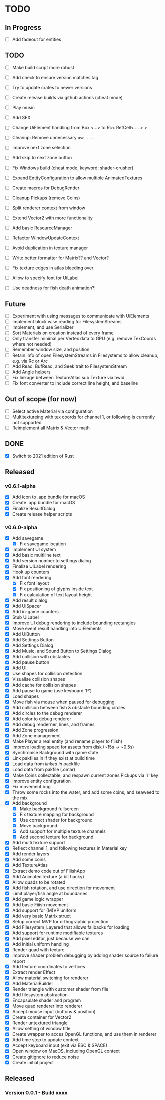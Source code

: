 # TODO


## In Progress

- [ ] Add fadeout for entities

## TODO

- [ ] Make build script more robust
- [ ] Add check to ensure version matches tag
- [ ] Try to update crates to newer versions
- [ ] Create release builds via github actions (cheat mode)

- [ ] Play music
- [ ] Add SFX

- [ ] Change UiElement handling from Box <...> to Rc< RefCell< ... > >
- [ ] Cleanup: Remove unnecessary `use ...`
- [ ] Improve next zone selection
- [ ] Add skip to next zone button
- [ ] Fix Windows build (cheat mode, keyword: shader-crusher)
- [ ] Expand EntityConfiguration to allow multiple AnimatedTextures

- [ ] Create macros for DebugRender
- [ ] Cleanup Pickups (remove Coins)
- [ ] Split renderer context from window
- [ ] Extend Vector2 with more functionality
- [ ] Add basic ResourceManager
- [ ] Refactor WindowUpdateContext
- [ ] Avoid duplication in texture manager
- [ ] Write better formatter for Matrix?? and Vector?
- [ ] Fix texture edges in atlas bleeding over
- [ ] Allow to specify font for UiLabel

- [ ] Use deadness for fish death animation?!

## Future


- [ ] Experiment with using messages to communicate with UiElements
- [ ] Implement block wise reading for FilesystemStreams
- [ ] Implement, and use Serializer
- [ ] Sort Materials on creation instead of every frame
- [ ] Only transfer minimal per Vertex data to GPU (e.g. remove TexCoords where not needed)
- [ ] Remember window size, and position
- [ ] Retain info of open FilesystemStreams in Filesystems to allow cleanup, e.g. via Rc or Arc
- [ ] Add Read, BufRead, and Seek trait to FilesystemStream
- [ ] Add Angle helpers
- [ ] Fix linkage between TextureAtlas sub Texture via hwid
- [ ] Fix font converter to include correct line height, and baseline

## Out of scope (for now)

- [ ] Select active Material via configuration
- [ ] Multitextureing with tex coords for channel 1, or following is currently not supported
- [ ] Reimplement all Matrix & Vector math

## DONE

- [x] Switch to 2021 edition of Rust


## Released

### v0.6.1-alpha

- [x] Add icon to .app bundle for macOS
- [x] Create .app bundle for macOS
- [x] Finalize ResultDialog
- [x] Create release helper scripts

### v0.6.0-alpha

- [x] Add savegame
	- [x] Fix savegame location
- [x] Implement UI system
- [x] Add basic multiline text
- [x] Add version number to settings dialog
- [x] Finalize UiLabel rendering
- [x] Hook up counters
- [x] Add font rendering
	- [x] Fix font layout
	- [x] Fix positioning of glyphs inside text
	- [x] Fix calculation of text layout height
- [x] Add result dialog
- [x] Add UiSpacer
- [x] Add in-game counters
- [x] Stub UiLabel
- [x] Improve UI debug rendering to include bounding rectangles
- [x] Move event result handling into UiElements
- [x] Add UiButton
- [x] Add Settings Button
- [x] Add Settings Dialog
- [x] Add Music, and Sound Button to Settings Dialog
- [x] Add collision with obstacles 
- [x] Add pause button
- [x] Add UI
- [x] Use shapes for collision detection
- [x] Visualise collision shapes
- [x] Add cache for collision shapes
- [x] Add pause to game (use keyboard 'P')
- [x] Load shapes
- [x] Move fish via mouse when paused for debugging
- [x] Add collision between fish & obstacle bounding circles
- [x] Add circles to the debug renderer
- [x] Add color to debug renderer
- [x] Add debug renderner, lines, and frames
- [x] Add Zone progression
- [x] Add Zone management
- [x] Make Player a real entity (and rename player to fiiish)
- [x] Improve loading speed for assets from disk (~15s -> ~0.5s)
- [x] Synchronise Background with game state
- [x] Link pakfiles in if they exist at build time
- [x] Load data from _linked in_ packfile
- [x] Load data from pakfile (.omar)
- [x] Make Coins collectable, and respawn current zones Pickups via 'r' key
- [x] Improve entity configuration
- [x] Fix movement bug
- [x] Throw some rocks into the water, and add some coins, and seaweed to the mix
- [x] Add background
	- [x] Make background fullscreen
	- [x] Fix texture mapping for background
	- [x] Use correct shader for background
	- [x] Move background
	- [x] Add support for multiple texture channels
	- [x] Add second texture for background
- [x] Add multi texture support
- [x] Reflect channel 1, and following textures in Material key
- [x] Add render layers
- [x] Add some coins
- [x] Add TextureAtlas
- [x] Extract demo code out of FiiishApp
- [x] Add AnimatedTexture (a bit hacky)
- [x] Allow quads to be rotated
- [x] Add fish rotation, and use direction for movement
- [x] Limit player/fish angle at boundaries
- [x] Add game logic wrapper
- [x] Add basic Fiiish movement
- [x] Add support for (M)VP uniform
- [x] Add very basic Matrix struct
- [x] Setup correct MVP for orthographic projection
- [x] Add Filesystem_Layered that allows fallbacks for loading
- [x] Add support for runtime modifiable textures
- [x] Add pixel editor, just because we can
- [x] Add initial uniform handling
- [x] Render quad with texture
- [x] Improve shader problem debugging by adding shader source to failure report
- [x] Add texture coordinates to vertices
- [x] Extract render Effect
- [x] Allow material switching for renderer
- [x] Add MaterialBuilder
- [x] Render triangle with customer shader from file
- [x] Add filesystem abstraction
- [x] Encapsulate shader and program
- [x] Move quad renderer into renderer
- [x] Accept mouse input (buttons & position)
- [x] Create container for Vector2
- [x] Render untextured triangle
- [x] Allow setting of window title
- [x] Create wrapper to acces OpenGL functions, and use them in renderer
- [x] Add time step to update context
- [x] Accept keyboard input (exit via ESC & SPACE)
- [x] Open window on MacOS, including OpenGL context
- [x] Create gitignore to reduce noise
- [x] Create initial project

## Released


### Version 0.0.1 - Build xxxx
